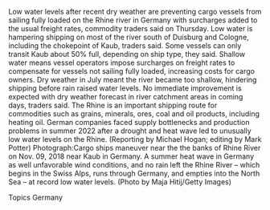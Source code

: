 Low water levels after recent dry weather are preventing cargo vessels from sailing fully loaded on the Rhine river in Germany with surcharges added to the usual freight rates, commodity traders said on Thursday.
Low water is hampering shipping on most of the river south of Duisburg and Cologne, including the chokepoint of Kaub, traders said.
Some vessels can only transit Kaub about 50% full, depending on ship type, they said.
Shallow water means vessel operators impose surcharges on freight rates to compensate for vessels not sailing fully loaded, increasing costs for cargo owners.
Dry weather in July meant the river became too shallow, hindering shipping before rain raised water levels.
No immediate improvement is expected with dry weather forecast in river catchment areas in coming days, traders said.
The Rhine is an important shipping route for commodities such as grains, minerals, ores, coal and oil products, including heating oil. German companies faced supply bottlenecks and production problems in summer 2022 after a drought and heat wave led to unusually low water levels on the Rhine.
(Reporting by Michael Hogan; editing by Mark Potter)
Photograph:Cargo ships maneuver near the the banks of Rhine River on Nov. 09, 2018 near Kaub in Germany. A summer heat wave in Germany as well unfavorable wind conditions, and no rain left the Rhine River – which begins in the Swiss Alps, runs through Germany, and empties into the North Sea – at record low water levels. (Photo by Maja Hitij/Getty Images)

Topics
Germany
